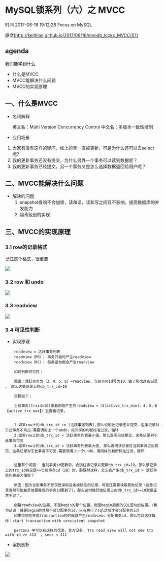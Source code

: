 # MySQL锁系列（六）之 MVCC

 时间 2017-06-16 19:12:28  Focus on MySQL

原文[http://keithlan.github.io/2017/06/16/innodb_locks_MVCC/][1]


## agenda

我们能学到什么

* 什么是MVCC
* MVCC能解决什么问题
* MVCC的实现原理

## 一、什么是MVCC

* 名词解释

    英文名：Multi Version Concurrency Control
    中文名：多版本一致性控制
    

* 应用场景

1. 大家有没有这样的疑问，线上的表一直被更新，可是为什么还可以去select呢?
1. 我的更新事务还没有提交，为什么另外一个事务可以读到数据呢？
1. 我的更新事务已经提交，另一个事务又是怎么选择数据返回给用户呢？

## 二、MVCC能解决什么问题

* 解决的问题
    1. snapshot查询不会加锁，读和读，读和写之间互不影响，提高数据库的并发能力  
    2. 隔离级别的实现
    

## 三、MVCC的实现原理

### 3.1 row的记录格式

记住这个格式，很重要

![][3]

### 3.2 row 和 undo

![][4]

### 3.3 readview

![][5]

### 3.4 可见性判断

* 实现原理

```
    readview = 活跃事务列表
    readview（RR）： 事务开始时产生readview
    readview（RC）： 每条语句都会产生readview
    
    如何判断可见性：
    
    假设：活跃事务为（3，4，5，6）=readview，当前事务id号为10，做了修改这条记录 ， 那么这条记录上的db_trx_id=10
    
    流程如下：
    
    当前事务(trxid=10)拿着刚刚产生的readview =（3[active_trx_min]，4，5，6【active_trx_max】）去查看记录，
    
    
    1.如果row上的db_trx_id in (活跃事务列表),那么说明此记录还未提交，这条记录对于此事务不可见.需要调用上一个undo，用同样的判断标准过滤，循环
    2.如果row上的db_trx_id < 活跃事务列表最小值，那么说明已经提交，这条记录对于此事务可见
    3.如果row上的db_trx_id > 活跃事务列表最大值, 那么说明该记录在当前事务之后提交，这条记录对于此事务不可见.需要调用上一个undo，用同样的判断标准过滤，循环
    
    
    这里有个问题： 当前事务id更新后，会锁住该记录并更新db_trx_id=10，那么该记录上的trx_id肯定是<=当前事务id（10）的，那既然这样，怎么会产生db_trx_id > 活跃事务列表最大值呢？
    
    原因：因为当前事务不仅仅是读取这条被锁住的记录，可能还需要读取其他记录（这些记录当然可能被其他更靠后的事务id更新了），那么这时候其他记录上的db_trx_id>=10就很正常不过了。
    
    创建readview的位置，不是begin的那个位置，而是begin后面的SQL语句的位置。（换句话说：就是begin的时候不会分配事务id，只有执行了sql之后才会分配事务id）
    如果你想在开启transaction的时候就产生readview，分配事务id，那么可以这样操作：start transaction with consistent snapshot
    
    percona 中可以有这样的信息，官方没有: Trx read view will not see trx with id >= 413  , sees < 411
```

* 案例剖析

![][6]


[1]: http://keithlan.github.io/2017/06/16/innodb_locks_MVCC/

[3]: ./img/VnUniir.jpg
[4]: ./img/QBnQRj2.jpg
[5]: ./img/BrAzUzu.jpg
[6]: ./img/Yb2UN3y.jpg